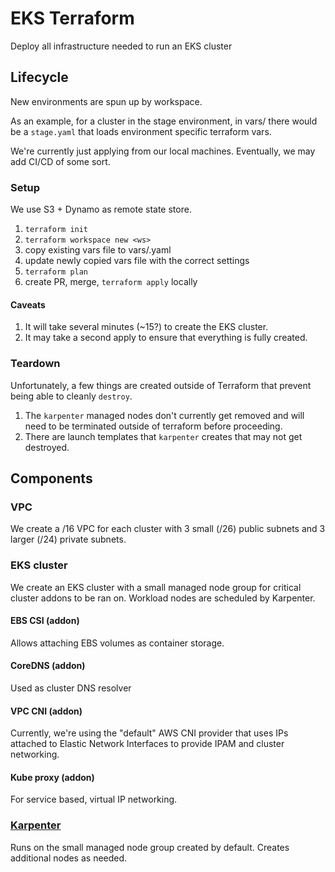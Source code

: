 # EKS Terraform

Deploy all infrastructure needed to run an EKS cluster


## Lifecycle

New environments are spun up by workspace. 

As an example, for a cluster in the stage environment, in vars/ there would be
a `stage.yaml` that loads environment specific terraform vars.

We're currently just applying from our local machines. Eventually, we may add
CI/CD of some sort.

### Setup

We use S3 + Dynamo as remote state store.

1. `terraform init`
1. `terraform workspace new <ws>`
1. copy existing vars file to vars/<env>.yaml
1. update newly copied vars file with the correct settings
1. `terraform plan`
1. create PR, merge, `terraform apply` locally

#### Caveats

1. It will take several minutes (~15?) to create the EKS cluster.
1. It may take a second apply to ensure that everything is fully created.

### Teardown

Unfortunately, a few things are created outside of Terraform that prevent being
able to cleanly `destroy`.

1. The `karpenter` managed nodes don't currently get removed and will need to
   be terminated outside of terraform before proceeding.
1. There are launch templates that `karpenter` creates that may not get
   destroyed.

## Components

### VPC

We create a /16 VPC for each cluster with 3 small (/26) public subnets and 3
larger (/24) private subnets. 

### EKS cluster

We create an EKS cluster with a small managed node group for critical cluster
addons to be ran on. Workload nodes are scheduled by Karpenter.

#### EBS CSI (addon)

Allows attaching EBS volumes as container storage.

#### CoreDNS (addon)

Used as cluster DNS resolver

#### VPC CNI (addon)

Currently, we're using the "default" AWS CNI provider that uses IPs attached to
Elastic Network Interfaces to provide IPAM and cluster networking. 

#### Kube proxy (addon)

For service based, virtual IP networking.

### [Karpenter](https://karpenter.sh)

Runs on the small managed node group created by default. Creates additional
nodes as needed.
